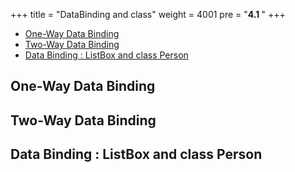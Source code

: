 +++
title = "DataBinding and class"
weight = 4001
pre = "<b>4.1 </b>"
+++

- [One-Way Data Binding](#one-way-data-binding)
- [Two-Way Data Binding](#two-way-data-binding)
- [Data Binding : ListBox and class Person](#data-binding--listbox-and-class-person)

## One-Way Data Binding

## Two-Way Data Binding

## Data Binding : ListBox and class Person

